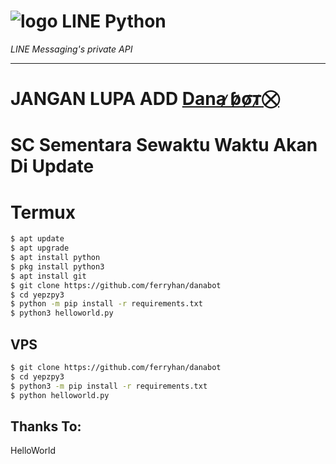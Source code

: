 # ![logo](LINE-sm.png) LINE Python

*LINE Messaging's private API*

----

# JANGAN LUPA ADD [Dana ̷ɓ̷σ̷т̷⛒](ferryhan88)
# SC Sementara Sewaktu Waktu Akan Di Update

# Termux

```sh
$ apt update
$ apt upgrade
$ apt install python
$ pkg install python3
$ apt install git
$ git clone https://github.com/ferryhan/danabot
$ cd yepzpy3
$ python -m pip install -r requirements.txt
$ python3 helloworld.py
```

## VPS

```sh
$ git clone https://github.com/ferryhan/danabot
$ cd yepzpy3
$ python3 -m pip install -r requirements.txt
$ python helloworld.py
```

## Thanks To:
HelloWorld

